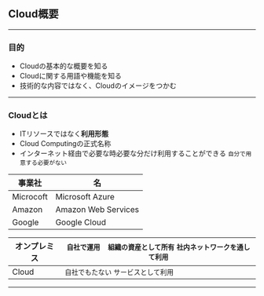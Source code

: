 ## Cloud概要

---

### 目的
- Cloudの基本的な概要を知る
- Cloudに関する用語や機能を知る
- 技術的な内容ではなく、Cloudのイメージをつかむ

--- 

### Cloudとは

- ITリソースではなく**利用形態**
- Cloud Computingの正式名称
- インターネット経由で必要な時必要な分だけ利用することができる `自分で用意する必要がない`

| 事業社| 名|
| --- | -----|
| Microcoft | Microsoft Azure|
|Amazon | Amazon Web Services|
|Google | Google Cloud|

| オンプレミス | `自社で運用`　`組織の資産として所有` `社内ネットワークを通して利用`|
|---- | ----|
|Cloud|`自社でもたない` `サービスとして利用`|
---

